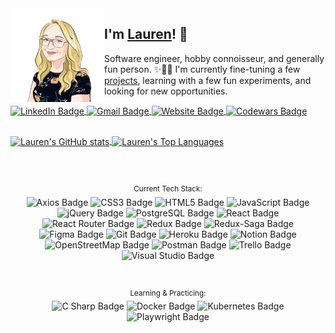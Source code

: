 <img align="left" height="150" alt="Lauren Heavey" src="./prof_img.jpg">

## I'm [Lauren][aboutme]! 👋
Software engineer, hobby connoisseur, and generally fun person. ✨🤸‍♀️ I'm currently fine-tuning a few [projects][portfolio], learning with a few fun experiments, and looking for new opportunities. 

<a href="https://www.linkedin.com/in/laheavey/">
<img align="center" alt="LinkedIn Badge" src="https://img.shields.io/badge/LinkedIn-0A66C2?logo=linkedin&logoColor=fff&style=for-the-badge" />
</a>
<a href="mailto:laurenaheavey@gmail.com">
<img align="center" alt="Gmail Badge" src="https://img.shields.io/badge/Gmail-EA4335?logo=gmail&logoColor=fff&style=for-the-badge" />
</a>
<a href="https://laheavey.github.io/">
<img align="center" alt="Website Badge" src="https://img.shields.io/badge/website-000000?style=for-the-badge&logo=About.me&logoColor=white" />
</a>
<a href="https://www.codewars.com/users/laheavey/stats">
<img align="center" alt="Codewars Badge" src="https://img.shields.io/badge/Codewars-B1361E?style=for-the-badge&logo=Codewars&logoColor=white" />
</a>

##
<a href="https://github.com/anuraghazra/github-readme-stats">
  <img align="center" src="https://github-readme-stats-laheavey.vercel.app/api?username=laheavey&hide=stars,issues&count_private=true&hide_border=true&custom_title=Github+Stats" alt="Lauren's GitHub stats"/>
</a> 
<a href="https://github.com/anuraghazra/github-readme-stats">
  <img align="center" src="https://github-readme-stats-laheavey.vercel.app/api/top-langs/?username=laheavey&layout=compact&hide_border=true" alt="Lauren's Top Languages"/>
</a>

##
<br/>
<p align="center">
  <sup>Current Tech Stack:</sup><br/>
  <img src="https://img.shields.io/badge/Axios-444?logo=axios&logoColor=fff&style=flat-square" alt="Axios Badge">
  <img src="https://img.shields.io/badge/CSS3-444?logo=css3&logoColor=fff&style=flat-square" alt="CSS3 Badge">
  <img src="https://img.shields.io/badge/HTML5-444?logo=html5&logoColor=fff&style=flat-square" alt="HTML5 Badge">
  <img src="https://img.shields.io/badge/JavaScript-444?logo=javascript&logoColor=fff&style=flat-square" alt="JavaScript Badge">
  <img src="https://img.shields.io/badge/jQuery-444?logo=jquery&logoColor=fff&style=flat-square" alt="jQuery Badge">
  <img src="https://img.shields.io/badge/PostgreSQL-444?logo=postgresql&logoColor=fff&style=flat-square" alt="PostgreSQL Badge">
  <img src="https://img.shields.io/badge/React-444?logo=react&logoColor=fff&style=flat-square" alt="React Badge">
  <img src="https://img.shields.io/badge/React%20Router-444?logo=reactrouter&logoColor=fff&style=flat-square" alt="React Router Badge">
  <img src="https://img.shields.io/badge/Redux-444?logo=redux&logoColor=fff&style=flat-square" alt="Redux Badge">
  <img src="https://img.shields.io/badge/Redux--Saga-444?logo=reduxsaga&logoColor=fff&style=flat-square" alt="Redux-Saga Badge">
  <br/>
  <img src="https://img.shields.io/badge/Figma-444?logo=figma&logoColor=fff&style=flat-square" alt="Figma Badge">
  <img src="https://img.shields.io/badge/Git-444?logo=git&logoColor=fff&style=flat-square" alt="Git Badge">
  <img src="https://img.shields.io/badge/Heroku-444?logo=heroku&logoColor=fff&style=flat-square" alt="Heroku Badge">
  <img src="https://img.shields.io/badge/Notion-444?logo=notion&logoColor=fff&style=flat-square" alt="Notion Badge">
  <img src="https://img.shields.io/badge/OpenStreetMap-444?logo=openstreetmap&logoColor=fff&style=flat-square" alt="OpenStreetMap Badge">
  <img src="https://img.shields.io/badge/Postman-444?logo=postman&logoColor=fff&style=flat-square" alt="Postman Badge">
  <img src="https://img.shields.io/badge/Trello-444?logo=trello&logoColor=fff&style=flat-square" alt="Trello Badge">
  <img src="https://img.shields.io/badge/Visual%20Studio-444?logo=visualstudio&logoColor=fff&style=flat-square" alt="Visual Studio Badge">
</p><br/>
<p align="center">
  <sup>Learning & Practicing:</sup><br/>
  <img src="https://img.shields.io/badge/C%20Sharp-239120?logo=csharp&logoColor=fff&style=flat-square" alt="C Sharp Badge">
  <img src="https://img.shields.io/badge/Docker-2496ED?logo=docker&logoColor=fff&style=flat-square" alt="Docker Badge">
  <img src="https://img.shields.io/badge/Kubernetes-326CE5?logo=kubernetes&logoColor=fff&style=flat-square" alt="Kubernetes Badge">
  <img src="https://img.shields.io/badge/Playwright-2EAD33?logo=playwright&logoColor=fff&style=flat-square" alt="Playwright Badge">
</p>


[aboutme]: https://laheavey.github.io/#about-me
[portfolio]: https://laheavey.github.io/#portfolio
